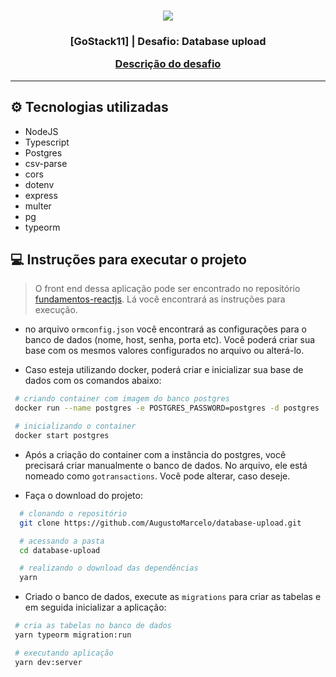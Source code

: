 <h1 align="center">
  <img src="https://user-images.githubusercontent.com/11545976/80293502-51e27200-8736-11ea-8d26-e51a331611bc.png">
</h1>

<h3 align="center">
  [GoStack11] | Desafio: Database upload

  [Descrição do desafio](https://github.com/Rocketseat/bootcamp-gostack-desafios/blob/master/desafio-database-upload/README.md)
</h3>

---

## ⚙ Tecnologias utilizadas

  - NodeJS
  - Typescript
  - Postgres
  - csv-parse
  - cors
  - dotenv
  - express
  - multer
  - pg
  - typeorm

## 💻 Instruções para executar o projeto

> O front end dessa aplicação pode ser encontrado no repositório [fundamentos-reactjs](https://github.com/AugustoMarcelo/fundamentos-reactjs). Lá você encontrará as instruções para execução.

- no arquivo `ormconfig.json` você encontrará as configurações para o banco de dados (nome, host, senha, porta etc). Você poderá criar sua base com os mesmos valores configurados no arquivo ou alterá-lo.

- Caso esteja utilizando docker, poderá criar e inicializar sua base de dados com os comandos abaixo:

 ```bash
  # criando container com imagem do banco postgres
  docker run --name postgres -e POSTGRES_PASSWORD=postgres -d postgres

  # inicializando o container
  docker start postgres
 ```

- Após a criação do container com a instância do postgres, você precisará criar manualmente o banco de dados. No arquivo, ele está nomeado como `gotransactions`. Você pode alterar, caso deseje.

- Faça o download do projeto:

```bash
  # clonando o repositório
  git clone https://github.com/AugustoMarcelo/database-upload.git

  # acessando a pasta
  cd database-upload

  # realizando o download das dependências
  yarn
```

 - Criado o banco de dados, execute as `migrations` para criar as tabelas e em seguida inicializar a aplicação:

 ```bash
  # cria as tabelas no banco de dados
  yarn typeorm migration:run

  # executando aplicação
  yarn dev:server
 ```


